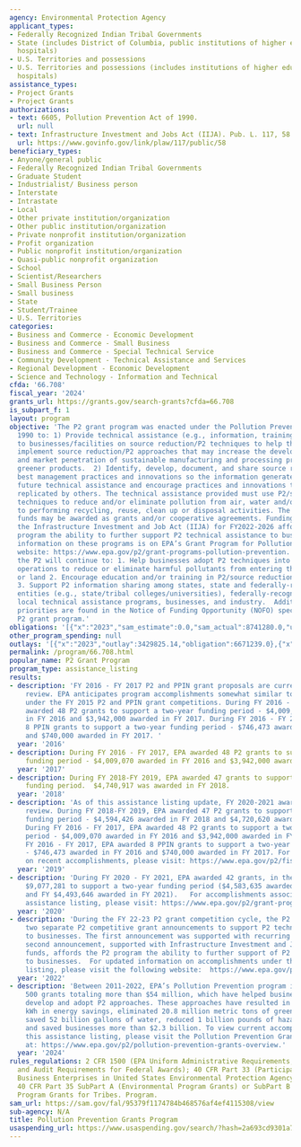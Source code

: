 ```yaml
---
agency: Environmental Protection Agency
applicant_types:
- Federally Recognized Indian Tribal Governments
- State (includes District of Columbia, public institutions of higher education and
  hospitals)
- U.S. Territories and possessions
- U.S. Territories and possessions (includes institutions of higher education and
  hospitals)
assistance_types:
- Project Grants
- Project Grants
authorizations:
- text: 6605, Pollution Prevention Act of 1990.
  url: null
- text: Infrastructure Investment and Jobs Act (IIJA). Pub. L. 117, 58.
  url: https://www.govinfo.gov/link/plaw/117/public/58
beneficiary_types:
- Anyone/general public
- Federally Recognized Indian Tribal Governments
- Graduate Student
- Industrialist/ Business person
- Interstate
- Intrastate
- Local
- Other private institution/organization
- Other public institution/organization
- Private nonprofit institution/organization
- Profit organization
- Public nonprofit institution/organization
- Quasi-public nonprofit organization
- School
- Scientist/Researchers
- Small Business Person
- Small business
- State
- Student/Trainee
- U.S. Territories
categories:
- Business and Commerce - Economic Development
- Business and Commerce - Small Business
- Business and Commerce - Special Technical Service
- Community Development - Technical Assistance and Services
- Regional Development - Economic Development
- Science and Technology - Information and Technical
cfda: '66.708'
fiscal_year: '2024'
grants_url: https://grants.gov/search-grants?cfda=66.708
is_subpart_f: 1
layout: program
objective: 'The P2 grant program was enacted under the Pollution Prevention Act of
  1990 to: 1) Provide technical assistance (e.g., information, training and tools)
  to businesses/facilities on source reduction/P2 techniques to help them adopt and
  implement source reduction/P2 approaches that may increase the development, adoption,
  and market penetration of sustainable manufacturing and processing practices and
  greener products.  2) Identify, develop, document, and share source reduction/P2
  best management practices and innovations so the information generated may inform
  future technical assistance and encourage practices and innovations that may be
  replicated by others. The technical assistance provided must use P2/source reduction
  techniques to reduce and/or eliminate pollution from air, water and/or land prior
  to performing recycling, reuse, clean up or disposal activities. The P2 grant program
  funds may be awarded as grants and/or cooperative agreements. Funding provided by
  the Infrastructure Investment and Job Act (IIJA) for FY2022-2026 affords the P2
  program the ability to further support P2 technical assistance to businesses. Updated
  information on these programs is on EPA’s Grant Program for Pollution Prevention
  website: https://www.epa.gov/p2/grant-programs-pollution-prevention.  In FY 2025,
  the P2 will continue to: 1. Help businesses adopt P2 techniques into day-to-day
  operations to reduce or eliminate harmful pollutants from entering the air, water
  or land 2. Encourage education and/or training in P2/source reduction techniques.
  3. Support P2 information sharing among states, state and federally-recognized tribal
  entities (e.g., state/tribal colleges/universities), federally-recognized tribes,
  local technical assistance programs, businesses, and industry.  Additional funding
  priorities are found in the Notice of Funding Opportunity (NOFO) specific to each
  P2 grant program.'
obligations: '[{"x":"2023","sam_estimate":0.0,"sam_actual":8741280.0,"usa_spending_actual":8741280.0},{"x":"2024","sam_estimate":0.0,"sam_actual":17178557.0,"usa_spending_actual":17181331.0},{"x":"2025","sam_estimate":0.0,"sam_actual":18590000.0,"usa_spending_actual":0.0}]'
other_program_spending: null
outlays: '[{"x":"2023","outlay":3429825.14,"obligation":6671239.0},{"x":"2024","outlay":703564.9,"obligation":16920050.0},{"x":"2025","outlay":0.0,"obligation":0.0}]'
permalink: /program/66.708.html
popular_name: P2 Grant Program
program_type: assistance_listing
results:
- description: 'FY 2016 - FY 2017 P2 and PPIN grant proposals are currently undergoing
    review. EPA anticipates program accomplishments somewhat similar to those achieved
    under the FY 2015 P2 and PPIN grant competitions. During FY 2016 - FY 2017, EPA
    awarded 48 P2 grants to support a two-year funding period - $4,009,070 awarded
    in FY 2016 and $3,942,000 awarded in FY 2017. During FY 2016 - FY 2017, EPA awarded
    8 PPIN grants to support a two-year funding period - $746,473 awarded in FY 2016
    and $740,000 awarded in FY 2017. '
  year: '2016'
- description: During FY 2016 - FY 2017, EPA awarded 48 P2 grants to support a two-year
    funding period - $4,009,070 awarded in FY 2016 and $3,942,000 awarded in FY 2017.
  year: '2017'
- description: During FY 2018-FY 2019, EPA awarded 47 grants to support a two-year
    funding period.  $4,740,917 was awarded in FY 2018.
  year: '2018'
- description: 'As of this assistance listing update, FY 2020-2021 awards are under
    review. During FY 2018-FY 2019, EPA awarded 47 P2 grants to support a two-year
    funding period - $4,594,426 awarded in FY 2018 and $4,720,620 awarded in FY 2019.
    During FY 2016 - FY 2017, EPA awarded 48 P2 grants to support a two-year funding
    period - $4,009,070 awarded in FY 2016 and $3,942,000 awarded in FY 2017. During
    FY 2016 - FY 2017, EPA awarded 8 PPIN grants to support a two-year funding period
    - $746,473 awarded in FY 2016 and $740,000 awarded in FY 2017. For more information
    on recent accomplishments, please visit: https://www.epa.gov/p2/fiscal-year-2018-2019-pollution-prevention-grant-summaries'
  year: '2019'
- description: 'During FY 2020 - FY 2021, EPA awarded 42 grants, in the amount of
    $9,077,281 to support a two-year funding period ($4,583,635 awarded in FY 2020
    and FY $4,493,646 awarded in FY 2021).   For accomplishments associated with this
    assistance listing, please visit: https://www.epa.gov/p2/grant-programs-pollution-prevention#results.'
  year: '2020'
- description: 'During the FY 22-23 P2 grant competition cycle, the P2 Program released
    two separate P2 competitive grant announcements to support P2 technical assistance
    to businesses. The first announcement was supported with recurring P2 grant appropriations.  The
    second announcement, supported with Infrastructure Investment and Job Act (IIJA)
    funds, affords the P2 program the ability to further support of P2 technical assistance
    to businesses.  For updated information on accomplishments under this assistance
    listing, please visit the following website:  https://www.epa.gov/p2/grant-results'
  year: '2022'
- description: 'Between 2011-2022, EPA’s Pollution Prevention program issued over
    500 grants totaling more than $54 million, which have helped businesses identify,
    develop and adopt P2 approaches. These approaches have resulted in 31.9 billion
    kWh in energy savings, eliminated 20.8 million metric tons of greenhouse gases,
    saved 52 billion gallons of water, reduced 1 billion pounds of hazardous materials
    and saved businesses more than $2.3 billion. To view current accomplishments under
    this assistance listing, please visit the Pollution Prevention Grants Overview
    at: https://www.epa.gov/p2/pollution-prevention-grants-overview.'
  year: '2024'
rules_regulations: 2 CFR 1500 (EPA Uniform Administrative Requirements, Cost Principles,
  and Audit Requirements for Federal Awards); 40 CFR Part 33 (Participation by Disadvantaged
  Business Enterprises in United States Environmental Protection Agency Programs);
  40 CFR Part 35 SubPart A (Environmental Program Grants) or SubPart B (Environmental
  Program Grants for Tribes. Program.
sam_url: https://sam.gov/fal/95379f1174784b468576af4ef4115308/view
sub-agency: N/A
title: Pollution Prevention Grants Program
usaspending_url: https://www.usaspending.gov/search/?hash=2a693cd9301a781b1a06a58e0bc82274
---
```

